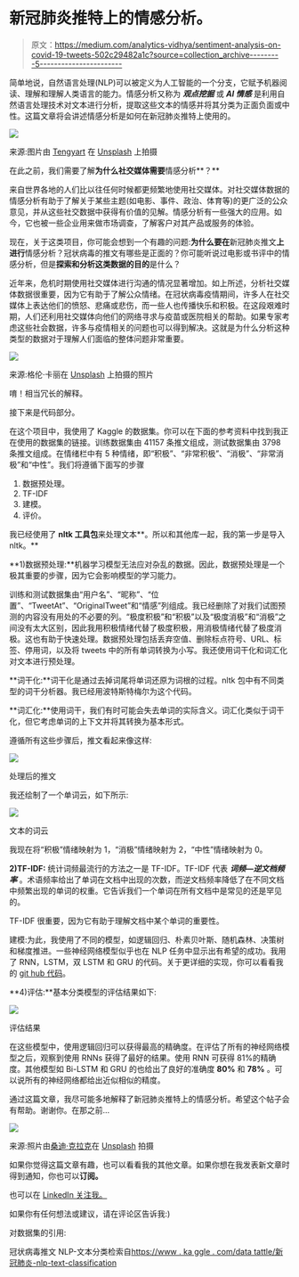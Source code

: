 # 新冠肺炎推特上的情感分析。

> 原文：<https://medium.com/analytics-vidhya/sentiment-analysis-on-covid-19-tweets-502c29482a1c?source=collection_archive---------5----------------------->

简单地说，自然语言处理(NLP)可以被定义为人工智能的一个分支，它赋予机器阅读、理解和理解人类语言的能力。情感分析又称为 ***观点挖掘*** 或 ***AI 情感*** 是利用自然语言处理技术对文本进行分析，提取这些文本的情感并将其分类为正面负面或中性。这篇文章将会讲述情感分析是如何在新冠肺炎推特上使用的。

![](img/fafd55cfde6e908558ab10b284316b8c.png)

来源:图片由 [Tengyart](https://unsplash.com/@tengyart?utm_source=unsplash&utm_medium=referral&utm_content=creditCopyText) 在 [Unsplash](https://unsplash.com/s/photos/emotion?utm_source=unsplash&utm_medium=referral&utm_content=creditCopyText) 上拍摄

在此之前，我们需要了解**为什么社交媒体需要**情感分析**？**

来自世界各地的人们比以往任何时候都更频繁地使用社交媒体。对社交媒体数据的情感分析有助于了解关于某些主题(如电影、事件、政治、体育等)的更广泛的公众意见，并从这些社交数据中获得有价值的见解。情感分析有一些强大的应用。如今，它也被一些企业用来做市场调查，了解客户对其产品或服务的体验。

现在，关于这类项目，你可能会想到一个有趣的问题:**为什么要在**新冠肺炎推文**上进行**情感分析？冠状病毒的推文有哪些是正面的？你可能听说过电影或书评中的情感分析，但是**探索和分析这类数据的目的**是什么？

近年来，危机时期使用社交媒体进行沟通的情况显著增加。如上所述，分析社交媒体数据很重要，因为它有助于了解公众情绪。在冠状病毒疫情期间，许多人在社交媒体上表达他们的愤怒、悲痛或悲伤，而一些人也传播快乐和积极。在这段艰难时期，人们还利用社交媒体向他们的网络寻求与疫苗或医院相关的帮助。如果专家考虑这些社会数据，许多与疫情相关的问题也可以得到解决。这就是为什么分析这种类型的数据对于理解人们面临的整体问题非常重要。

![](img/55d13080b8bfcb128c61110230d93b53.png)

来源:格伦·卡丽在 [Unsplash](https://unsplash.com/s/photos/lockdown?utm_source=unsplash&utm_medium=referral&utm_content=creditCopyText) 上拍摄的照片

唷！相当冗长的解释。

接下来是代码部分。

在这个项目中，我使用了 Kaggle 的数据集。你可以在下面的参考资料中找到我正在使用的数据集的链接。训练数据集由 41157 条推文组成，测试数据集由 3798 条推文组成。在情绪栏中有 5 种情绪，即“积极”、“非常积极”、“消极”、“非常消极”和“中性”。我们将遵循下面写的步骤

1.  数据预处理。
2.  TF-IDF
3.  建模。
4.  评价。

我已经使用了 **nltk 工具包**来处理文本**。所以和其他库一起，我的第一步是导入 nltk。**

**1)数据预处理:**机器学习模型无法应对杂乱的数据。因此，数据预处理是一个极其重要的步骤，因为它会影响模型的学习能力。

训练和测试数据集由“用户名”、“昵称”、“位置”、“TweetAt”、“OriginalTweet”和“情感”列组成。我已经删除了对我们试图预测的内容没有用处的不必要的列。“极度积极”和“积极”以及“极度消极”和“消极”之间没有太大区别，因此我用积极情绪代替了极度积极，用消极情绪代替了极度消极。这也有助于快速处理。数据预处理包括丢弃空值、删除标点符号、URL、标签、停用词，以及将 tweets 中的所有单词转换为小写。我还使用词干化和词汇化对文本进行预处理。

**词干化:**词干化是通过去掉词尾将单词还原为词根的过程。nltk 包中有不同类型的词干分析器。我已经用波特斯特梅尔为这个代码。

**词汇化:**使用词干，我们有时可能会失去单词的实际含义。词汇化类似于词干化，但它考虑单词的上下文并将其转换为基本形式。

遵循所有这些步骤后，推文看起来像这样:

![](img/26598501bc322627031722b2b6437d81.png)

处理后的推文

我还绘制了一个单词云，如下所示:

![](img/6671a2e6abf24b2650ce227835375ffe.png)

文本的词云

我现在将“积极”情绪映射为 1，“消极”情绪映射为 2，“中性”情绪映射为 0。

**2)TF-IDF:** 统计词频最流行的方法之一是 TF-IDF。TF-IDF 代表 ***词频—逆文档频率*** 。术语频率给出了单词在文档中出现的次数，而逆文档频率降低了在不同文档中频繁出现的单词的权重。它告诉我们一个单词在所有文档中是常见的还是罕见的。

TF-IDF 很重要，因为它有助于理解文档中某个单词的重要性。

建模:为此，我使用了不同的模型，如逻辑回归、朴素贝叶斯、随机森林、决策树和梯度推进。一些神经网络模型似乎也在 NLP 任务中显示出有希望的成功。我用了 RNN，LSTM，双 LSTM 和 GRU 的代码。关于更详细的实现，你可以看看我的 [git hub 代码](https://gist.github.com/shruti2835/11266849a70a946b3510eddac71c39dc)。

**4)评估:**基本分类模型的评估结果如下:

![](img/eeddc7dc665e7bf0fb7cad907b20c379.png)

评估结果

在这些模型中，使用逻辑回归可以获得最高的精确度。在评估了所有的神经网络模型之后，观察到使用 RNNs 获得了最好的结果。使用 RNN 可获得 81%的精确度。其他模型如 Bi-LSTM 和 GRU 的也给出了良好的准确度 **80%** 和 **78%** 。可以说所有的神经网络都给出近似相似的精度。

通过这篇文章，我尽可能多地解释了新冠肺炎推特上的情感分析。希望这个帖子会有帮助。谢谢你。在那之前…

![](img/1ae2bcdadb5cdabd3e0fe91a033eb60d.png)

来源:照片由[桑迪·克拉克](https://unsplash.com/@honeypoppet?utm_source=unsplash&utm_medium=referral&utm_content=creditCopyText)在 [Unsplash](https://unsplash.com/s/photos/lockdown?utm_source=unsplash&utm_medium=referral&utm_content=creditCopyText) 拍摄

如果你觉得这篇文章有趣，也可以看看我的其他文章。如果你想在我发表新文章时得到通知，你也可以**订阅。**

也可以在 [LinkedIn 关注我。](https://linkedin.com/comm/mynetwork/discovery-see-all?usecase=PEOPLE_FOLLOWS&followMember=shruti-gaikwad)

如果你有任何想法或建议，请在评论区告诉我:)

对数据集的引用:

冠状病毒推文 NLP-文本分类检索自[https://www . ka ggle . com/data tattle/新冠肺炎-nlp-text-classification](https://www.kaggle.com/datatattle/covid-19-nlp-text-classification)